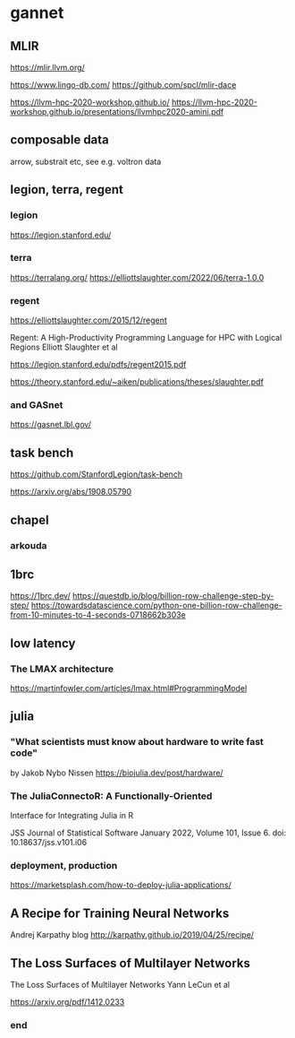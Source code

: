 # gannet


## MLIR

https://mlir.llvm.org/

https://www.lingo-db.com/
https://github.com/spcl/mlir-dace

https://llvm-hpc-2020-workshop.github.io/
https://llvm-hpc-2020-workshop.github.io/presentations/llvmhpc2020-amini.pdf


## composable data

arrow, substrait etc, see e.g. voltron data


## legion, terra, regent

### legion

https://legion.stanford.edu/

### terra

https://terralang.org/
https://elliottslaughter.com/2022/06/terra-1.0.0

### regent

https://elliottslaughter.com/2015/12/regent

Regent: A High-Productivity Programming Language for HPC with Logical Regions
Elliott Slaughter et al

https://legion.stanford.edu/pdfs/regent2015.pdf

https://theory.stanford.edu/~aiken/publications/theses/slaughter.pdf


### and GASnet

https://gasnet.lbl.gov/


## task bench

https://github.com/StanfordLegion/task-bench

https://arxiv.org/abs/1908.05790


## chapel

### arkouda


## 1brc

https://1brc.dev/
https://questdb.io/blog/billion-row-challenge-step-by-step/
https://towardsdatascience.com/python-one-billion-row-challenge-from-10-minutes-to-4-seconds-0718662b303e

## low latency

### The LMAX architecture

https://martinfowler.com/articles/lmax.html#ProgrammingModel


## julia

### "What scientists must know about hardware to write fast code"

by Jakob Nybo Nissen
https://biojulia.dev/post/hardware/

### The JuliaConnectoR: A Functionally-Oriented

Interface for Integrating Julia in R

JSS Journal of Statistical Software
January 2022, Volume 101, Issue 6. doi: 10.18637/jss.v101.i06

### deployment, production

https://marketsplash.com/how-to-deploy-julia-applications/


## A Recipe for Training Neural Networks

Andrej Karpathy blog
http://karpathy.github.io/2019/04/25/recipe/


## The Loss Surfaces of Multilayer Networks

The Loss Surfaces of Multilayer Networks
Yann LeCun et al

https://arxiv.org/pdf/1412.0233


### end
